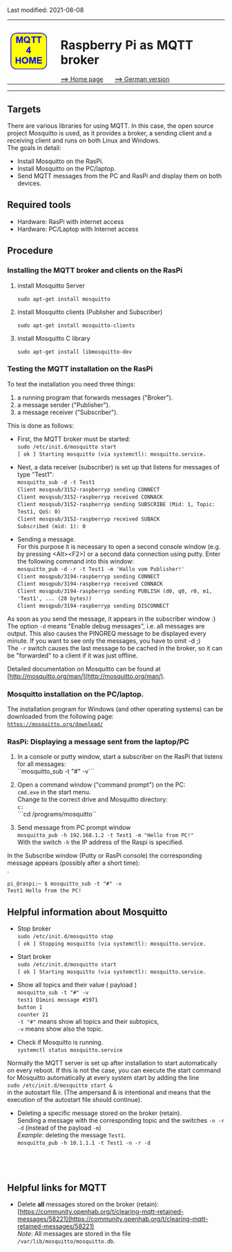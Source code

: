 Last modified: 2021-08-08   
<table><tr><td><img src="logo/mqtt4home_96.png"></td><td>&nbsp;</td><td>
<h1>Raspberry Pi as MQTT broker</h1>
<a href="readme.md">==> Home page</a> &nbsp; &nbsp; &nbsp; 
<a href="m4h03_RasPiMQTTBroker.md">==> German version</a> &nbsp; &nbsp; &nbsp; 
</td></tr></table><hr>

## Targets
There are various libraries for using MQTT. In this case, the open source project Mosquitto is used, as it provides a broker, a sending client and a receiving client and runs on both Linux and Windows.   
The goals in detail:   
* Install Mosquitto on the RasPi.
* Install Mosquitto on the PC/laptop.
* Send MQTT messages from the PC and RasPi and display them on both devices.

## Required tools
* Hardware: RasPi with internet access
* Hardware: PC/Laptop with Internet access
 
## Procedure
### Installing the MQTT broker and clients on the RasPi
1. install Mosquitto Server   
   ```
   sudo apt-get install mosquitto
   ```
2. install Mosquitto clients (Publisher and Subscriber)   
   ```
   sudo apt-get install mosquitto-clients
   ```
3. install Mosquitto C library   
   ```
   sudo apt-get install libmosquitto-dev
   ```

### Testing the MQTT installation on the RasPi
To test the installation you need three things:   
1. a running program that forwards messages ("Broker").
2. a message sender ("Publisher").
3. a message receiver ("Subscriber").

This is done as follows:   
* First, the MQTT broker must be started:   
  `sudo /etc/init.d/mosquitto start`   
  `[ ok ] Starting mosquitto (via systemctl): mosquitto.service.`

* Next, a data receiver (subscriber) is set up that listens for messages of type "Test1":   
 `mosquitto_sub -d -t Test1`   
 `Client mosqsub/3152-raspberryp sending CONNECT`   
 `Client mosqsub/3152-raspberryp received CONNACK`   
 `Client mosqsub/3152-raspberryp sending SUBSCRIBE (Mid: 1, Topic: Test1, QoS: 0)`   
 `Client mosqsub/3152-raspberryp received SUBACK`   
 `Subscribed (mid: 1): 0`   

* Sending a message.   
  For this purpose it is necessary to open a second console window (e.g. by pressing &lt;Alt&gt;&lt;F2&gt;) or a second data connection using putty. Enter the following command into this window:   
   `mosquitto_pub -d -r -t Test1 -m 'Hallo vom Publisher!'`   
  `Client mosqpub/3194-raspberryp sending CONNECT`   
  `Client mosqpub/3194-raspberryp received CONNACK`   
  `Client mosqpub/3194-raspberryp sending PUBLISH (d0, q0, r0, m1, 'Test1', ... (20 bytes))`   
  `Client mosqpub/3194-raspberryp sending DISCONNECT`   

As soon as you send the message, it appears in the subscriber window :)   
The option `-d` means "Enable debug messages", i.e. all messages are output. This also causes the PINGREQ message to be displayed every minute. If you want to see only the messages, you have to omit -d ;)   
The `-r` switch causes the last message to be cached in the broker, so it can be "forwarded" to a client if it was just offline.   
   
Detailed documentation on Mosquitto can be found at [http://mosquitto.org/man/](http://mosquitto.org/man/).   

### Mosquitto installation on the PC/laptop.
The installation program for Windows (and other operating systems) can be downloaded from the following page:   
[`https://mosquitto.org/download/`](https://mosquitto.org/download/)


### RasPi: Displaying a message sent from the laptop/PC
1. In a console or putty window, start a subscriber on the RasPi that listens for all messages:   
``mosquitto_sub -t "#" -v```

2. Open a command window ("command prompt") on the PC:   
``cmd.exe``
in the start menu.   
Change to the correct drive and Mosquitto directory:   
```c:```   
```cd /programs/mosquitto``

3. Send message from PC prompt window   
```mosquitto_pub -h 192.168.1.2 -t Test1 -m "Hello from PC!"```   
With the switch `-h` the IP address of the Raspi is specified.   

In the Subscribe window (Putty or RasPi console) the corresponding message appears (possibly after a short time):<br>.
```
pi_@raspi:~ $ mosquitto_sub -t "#" -v
Test1 Hello from the PC!
```

## Helpful information about Mosquitto

* Stop broker   
  `sudo /etc/init.d/mosquitto stop`   
  `[ ok ] Stopping mosquitto (via systemctl): mosquitto.service.`   

* Start broker   
  `sudo /etc/init.d/mosquitto start`   
  `[ ok ] Starting mosquitto (via systemctl): mosquitto.service.`   

* Show all topics and their value ( payload )   
  `mosquitto_sub -t "#" -v`   
  `test1 D1mini message #1971`   
  `button 1`   
  `counter 21`   
  `-t "#"` means show all topics and their subtopics,   
  `-v` means show also the topic.   

* Check if Mosquitto is running.   
  `systemctl status mosquitto.service`   

Normally the MQTT server is set up after installation to start automatically on every reboot. If this is not the case, you can execute the start command for Mosquitto automatically at every system start by adding the line   
`sudo /etc/init.d/mosquitto start &`   
in the autostart file.
(The ampersand & is intentional and means that the execution of the autostart file should continue).

* Deleting a specific message stored on the broker (retain).   
  Sending a message with the corresponding topic and the switches `-n -r -d` (instead of the payload `-m`)   
  _Example_: deleting the message `Test1`.   
  `mosquitto_pub -h 10.1.1.1 -t Test1 -n -r -d`   

&nbsp;   
---   

## Helpful links for MQTT
* Delete __all__ messages stored on the broker (retain):   
[https://community.openhab.org/t/clearing-mqtt-retained-messages/58221](https://community.openhab.org/t/clearing-mqtt-retained-messages/58221)   
_Note_: All messages are stored in the file `/var/lib/mosquitto/mosquitto.db`.

